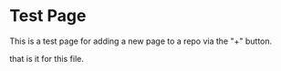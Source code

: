 # Test Page
This is a test page for adding a new page to a repo via the "+" button.

that is it for this file. 